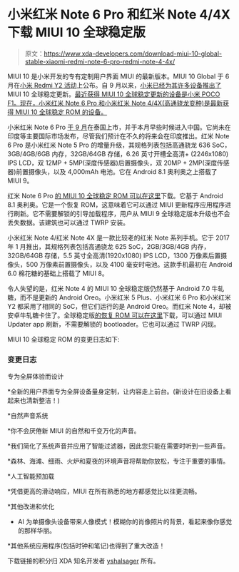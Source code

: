 # 小米红米 Note 6 Pro 和红米 Note 4/4X 下载 MIUI 10 全球稳定版

> 原文：<https://www.xda-developers.com/download-miui-10-global-stable-xiaomi-redmi-note-6-pro-redmi-note-4-4x/>

MIUI 10 是小米开发的专有定制用户界面 MIUI 的最新版本。MIUI 10 Global 于 6 月在[小米 Redmi Y2 活动](https://www.xda-developers.com/xiaomi-redmi-y2-launched-miui-10-global-rollout/)上公布。自 9 月以来，[小米已经为其许多设备推出了](https://www.xda-developers.com/download-miui-10-global-stable-xiaomi-mi-max-3/) MIUI 10 全球稳定更新。[最近获得 MIUI 10 全球稳定更新的设备是小米 POCO F1。现在，小米红米 Note 6 Pro 和小米红米 Note 4/4X(高通骁龙变种)是最新获得 MIUI 10 全球稳定 ROM 的设备。](https://www.xda-developers.com/download-miui-10-global-stable-xiaomi-poco-f1/)

小米红米 Note 6 Pro [于 9 月](https://www.xda-developers.com/xiaomi-redmi-note-6-pro-announced/)在泰国上市，并于本月早些时候进入中国。它尚未在印度等主要国际市场发布，尽管我们预计在不久的将来会在印度推出。红米 Note 6 Pro 是小米红米 Note 5 Pro 的增量升级，其规格列表包括高通骁龙 636 SoC，3GB/4GB/6GB 内存，32GB/64GB 存储，6.26 英寸开槽全高清+ (2246x1080) IPS LCD，双 12MP + 5MP(深度传感器)后置摄像头，双 20MP + 2MP(深度传感器)前置摄像头，以及 4,000mAh 电池。它在 Android 8.1 奥利奥之上搭载了 MIUI 9。

红米 Note 6 Pro [的 MIUI 10 全球稳定 ROM 可以在这里](http://bigota.d.miui.com/V10.0.4.0.OEKMIFH/miui_HMNote6ProGlobal_V10.0.4.0.OEKMIFH_0318fdec16_8.1.zip)下载。它基于 Android 8.1 奥利奥。它是一个恢复 ROM，这意味着它可以通过 MIUI 更新程序应用程序进行刷新。它不需要解锁的引导加载程序，用户从 MIUI 9 全球稳定版本升级也不会丢失数据。该建筑也可以通过 TWRP 安装。

小米红米 Note 4/红米 Note 4X 是一款比较老的红米 Note 系列手机。它于 2017 年 1 月推出，其规格列表包括高通骁龙 625 SoC，2GB/3GB/4GB 内存，32GB/64GB 存储，5.5 英寸全高清(1920x1080) IPS LCD，1300 万像素后置摄像头，500 万像素前置摄像头，以及 4100 毫安时电池。这款手机最初在 Android 6.0 棉花糖的基础上搭载了 MIUI 8。

令人失望的是，红米 Note 4 的 MIUI 10 全球稳定版仍然基于 Android 7.0 牛轧糖，而不是更新的 Android Oreo。小米红米 5 Plus、小米红米 6 Pro 和小米红米 Y2 都采用了相同的 SoC，但它们运行的是 Android Oreo。而红米 Note 4，却被安卓牛轧糖卡住了。全球稳定版[的恢复 ROM 可以在这里](https://bigota.d.miui.com/V10.1.1.0.NCFMIFI/miui_HMNote4XGlobal_V10.1.1.0.NCFMIFI_707a693088_7.0.zip)下载，可以通过 MIUI Updater app 刷新，不需要解锁的 bootloader。它也可以通过 TWRP 闪现。

MIUI 10 全球稳定 ROM 的变更日志如下:

### 变更日志

专为全屏体验而设计

*全新的用户界面专为全屏设备量身定制，让内容走上前台。(新设计在旧设备上看起来也清新整洁！)

*自然声音系统

*你不会厌倦新 MIUI 的自然和千变万化的声音。

*我们简化了系统声音并应用了智能过滤器，因此您只能在需要时听到一些声音。

*森林、海滩、细雨、火炉和夏夜的环境声音将帮助你放松，专注于重要的事情。

*人工智能预加载

*凭借更高的滑动响应，MIUI 在所有熟悉的地方都感觉比以往更流畅。

*其他改进和优化

* AI 为单摄像头设备带来人像模式！模糊你的肖像照片的背景，看起来像你感觉的那样华丽。

*其他系统应用程序(包括时钟和笔记)也得到了重大改造！

下载链接的积分归 XDA 知名开发者 [yshalsager](https://forum.xda-developers.com/member.php?u=6084385) 所有。